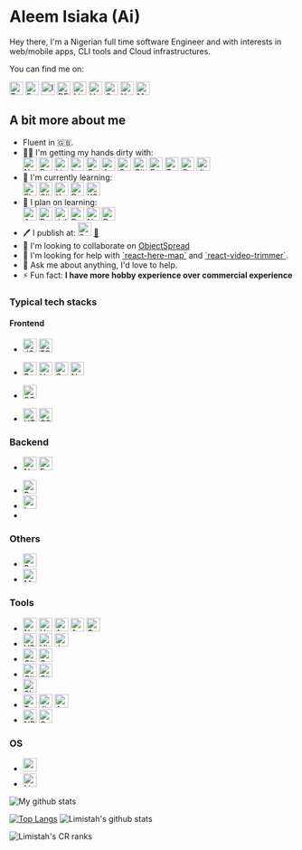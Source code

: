 # Aleem Isiaka (Ai)

Hey there, I'm a Nigerian full time software Engineer and with interests in web/mobile apps, CLI tools and Cloud infrastructures.

You can find me on:

<p>
  <a href="https://twitter.com/limistah"><img src="https://github.com/limistah/limistah/blob/master/assets/twitter.svg" width="24px" alt="Twitter"></a>
  <a href="https://www.facebook.com/limistah"><img src="https://github.com/limistah/limistah/blob/master/assets/facebook.svg" width="24px" alt="Facebook"></a>
  <a href="https://www.instagram.com/limistah"><img src="https://github.com/limistah/limistah/blob/master/assets/instagram.svg" width="24px" alt="Instagram"></a>
  <a href="https://dev.to/limistah"><img src="https://github.com/limistah/limistah/blob/master/assets/dev-dot-to.svg" width="24px" alt="DEV.to"></a>
  <a href="https://www.linkedin.com/in/limistah"><img src="https://github.com/limistah/limistah/blob/master/assets/linkedin.svg" width="24px" alt="Linkedin"></a>
  <a href="https://hashnode.com/@limistah"><img src="https://github.com/limistah/limistah/blob/master/assets/hashnode.svg" width="24px" alt="Hashnode"></a>
  <a href="https://profile.codersrank.io/user/limistah/"><img src="https://github.com/limistah/limistah/blob/master/assets/codersrank.svg" width="24px" alt="CodersRank"></a>
  <a href="https://www.youtube.com/channel/UCF8KzEYd35lyB8tGluQ6YFg?view_as=subscriber"><img src="https://github.com/limistah/limistah/blob/master/assets/youtube.svg" width="24px" alt="YouTube"></a>
  <a href="https://medium.com/@B.Max"><img src="https://github.com/limistah/limistah/blob/master/assets/medium.svg" width="24px" alt="Medium"></a>
</p>

## A bit more about me

<ul>
  <li>Fluent in 🇬🇧.</li>
  <li>
    👨‍💻 I'm getting my hands dirty with:<br>
    <img src="https://github.com/limistah/limistah/blob/master/assets/node-dot-js.svg" width="24px" alt="NodeJS">
    <img src="https://github.com/limistah/limistah/blob/master/assets/python.svg" width="24px" alt="Python">
    <img src="https://github.com/limistah/limistah/blob/master/assets/linux.svg" width="24px" alt="Linux">
    <img src="https://github.com/limistah/limistah/blob/master/assets/laravel.svg" width="24px" alt="Laravel">
    <img src="https://github.com/limistah/limistah/blob/master/assets/go.svg" width="24px" alt="Go">
    <img src="https://github.com/limistah/limistah/blob/master/assets/aws.svg" width="24px" alt="AWS">
    <img src="https://github.com/limistah/limistah/blob/master/assets/googlecloud.svg" width="24px" alt="Google Cloud">
    <img src="https://github.com/limistah/limistah/blob/master/assets/github.svg" width="24px" alt="Github">
    <img src="https://github.com/limistah/limistah/blob/master/assets/fastify.svg" width="24px" alt="Fastify">
    <img src="https://github.com/limistah/limistah/blob/master/assets/terraform.svg" width="24px" alt="Terraform">
    <img src="https://github.com/limistah/limistah/blob/master/assets/confluence.svg" width="24px" alt="Confluence">
    <img src="https://github.com/limistah/limistah/blob/master/assets/jirasoftware.svg" width="24px" alt="Jira Software">
  </li>
  <li>
    🌱 I'm currently learning:<br>
    <img src="https://github.com/limistah/limistah/blob/master/assets/reactnative.svg" width="24px" alt="Flutter">
    <img src="https://github.com/limistah/limistah/blob/master/assets/clickup.svg" width="24px" alt="ClickUp">
    <img src="https://github.com/limistah/limistah/blob/master/assets/xero.svg" width="24px" alt="Xero">
    <img src="https://github.com/limistah/limistah/blob/master/assets/docker.svg" width="24px" alt="Docker">
    <img src="https://github.com/limistah/limistah/blob/master/assets/kubernetes.svg" width="24px" alt="K8s">
  </li>
  <li>
    🌱 I plan on learning:<br>
    <img src="https://github.com/limistah/limistah/blob/master/assets/ansible.svg" width="24px" alt="Ansible">
    <img src="https://github.com/limistah/limistah/blob/master/assets/rust.svg" width="24px" alt="Rust">
    <img src="https://github.com/limistah/limistah/blob/master/assets/julia.svg" width="24px" alt="Julia">
    <img src="https://github.com/limistah/limistah/blob/master/assets/deno.svg" width="24px" alt="Deno">
    <img src="https://github.com/limistah/limistah/blob/master/assets/nativescript.svg" width="24px" alt="NativeScript">
    <img src="https://github.com/limistah/limistah/blob/master/assets/prometheus.svg" width="24px" alt="Prometheus">
  </li>
  <li>
    🖊️ I publish at:
    <img src="https://github.com/limistah/limistah/blob/master/assets/smashingmagazine.svg" width="24px" alt="SmashingMagazine"> <a href="https://aleemisiaka.com">📝</a>
  </li>
  <li>
    👯 I'm looking to collaborate on <a href="https://github.com/objectspread">ObjectSpread</a>
  </li>
  <li>
    🤝 I'm looking for help with <a href="https://github.com/limistah/react-here-map">`react-here-map`</a> and <a href="https://github.com/limistah/react-video-trimmer">`react-video-trimmer`</a>.
  </li>
  <li>
    💬 Ask me about anything, I'd love to help.
    <!-- Especially Vue.js, Software Architecture, Gridsome, Speedcubing, application type decision -->
  </li>
  <!-- <li>
    📝 I often write articles on <a href="https://medium.com/@B.Max">https://medium.com/@B.Max</a>
  </li> -->
  <li>⚡ Fun fact: <strong>I have more hobby experience over commercial experience</strong></li>
</ul>
<!-- - 🔭 I'm currently working on [MBerkmann](https://github.com/limistah/mberkmann) -->

### Typical tech stacks

#### Frontend

- <img src="https://github.com/limistah/limistah/blob/master/assets/javascript.svg" width="24px" alt="JS"> <img src="https://github.com/limistah/limistah/blob/master/assets/typescript.svg" width="24px" alt="TS">

- <img src="https://github.com/limistah/limistah/blob/master/assets/react.svg" width="24px" alt="ReactJS"> <img src="https://github.com/limistah/limistah/blob/master/assets/vue-dot-js.svg" width="24px" alt="Vue"> <img src="https://github.com/limistah/limistah/blob/master/assets/gatsby.svg" width="24px" alt="Gatsby"> <img src="https://github.com/limistah/limistah/blob/master/assets/next-dot-js.svg" width="24px" alt="NextJS">

- <img src="https://github.com/limistah/limistah/blob/master/assets/sass.svg" width="24px" alt="SCSS">
- <img src="https://github.com/limistah/limistah/blob/master/assets/html5.svg" width="24px" alt="HTML5"> <img src="https://github.com/limistah/limistah/blob/master/assets/css3.svg" width="24px" alt="CSS3">

### Backend

- <img src="https://github.com/limistah/limistah/blob/master/assets/node-dot-js.svg" width="24px" alt="Node.js"> <img src="https://github.com/limistah/limistah/blob/master/assets/express.svg" width="24px" alt="Express.js">

- <img src="https://github.com/limistah/limistah/blob/master/assets/python.svg" width="24px" alt="Python">

- <img src="https://github.com/limistah/limistah/blob/master/assets/laravel.svg" width="24px" alt="Laravel">

-

### Others

- <img src="https://github.com/limistah/limistah/blob/master/assets/gnubash.svg" width="24px" alt="Bash">
- <img src="https://github.com/limistah/limistah/blob/master/assets/markdown.svg" width="24px" alt="Markdown">

### Tools

- <img src="https://github.com/limistah/limistah/blob/master/assets/netlify.svg" width="24px" alt="Netlify"> <img src="https://github.com/limistah/limistah/blob/master/assets/heroku.svg" width="24px" alt="Heroku"> <img src="https://github.com/limistah/limistah/blob/master/assets/aws.svg" width="24px" alt="AWS"> <img src="https://github.com/limistah/limistah/blob/master/assets/aws.svg" width="24px" alt="AWS"> <img src="https://github.com/limistah/limistah/blob/master/assets/googlecloud.svg" width="24px" alt="Google Cloud">
- <img src="https://github.com/limistah/limistah/blob/master/assets/visualstudiocode.svg" width="24px" alt="VSCode"> <img src="https://github.com/limistah/limistah/blob/master/assets/vim.svg" width="24px" alt="Vim"> <img src="https://github.com/limistah/limistah/blob/master/assets/jetbrains.svg" width="24px" alt="Jetbrains">
- <img src="https://github.com/limistah/limistah/blob/master/assets/github.svg" width="24px" alt="GitHub"> <img src="https://github.com/limistah/limistah/blob/master/assets/googledrive.svg" width="24px" alt="Google Drive">
- <img src="https://github.com/limistah/limistah/blob/master/assets/git.svg" width="24px" alt="Git"> <img src="https://github.com/limistah/limistah/blob/master/assets/gitkraken.svg" width="24px" alt="GitKraken">
- <img src="https://github.com/limistah/limistah/blob/master/assets/slack.svg" width="24px" alt="Slack">
- <img src="https://github.com/limistah/limistah/blob/master/assets/trello.svg" width="24px" alt="Trello"> <img src="https://github.com/limistah/limistah/blob/master/assets/jirasoftware.svg" width="24px" alt="Jira Software"> <img src="https://github.com/limistah/limistah/blob/master/assets/azuredevops.svg" width="24px" alt="Azure Devops">
- <img src="https://github.com/limistah/limistah/blob/master/assets/npm.svg" width="24px" alt="NPM"> <img src="https://github.com/limistah/limistah/blob/master/assets/go.svg" width="24px" alt="Go">

### OS

- <img src="https://github.com/limistah/limistah/blob/master/assets/macos.svg" width="24px" alt="macOS">
- <img src="https://github.com/limistah/limistah/blob/master/assets/linux.svg" width="24px" alt="Linux">

![My github stats](https://github-readme-stats.vercel.app/api?username=limistah&show_icons=true&hide_border=true&theme=tokyonight)

[![Top Langs](https://github-readme-stats.vercel.app/api/top-langs/?username=limistah)](https://github.com/anuraghazra/github-readme-stats)
![Limistah's github stats](https://cr-skills-chart-widget.azurewebsites.net/api/api?username=limistah&width=820&tooltip=true&active-skills="HTML,%20CSS,%20JSON,%20JavaScript,%20Python,%20SCSS,%20Shell,%20TypeScript,%20Vue,%20Jupyter%20Notebook,%20Dockerfile,%20Batchfile,%20C#,%20Java,Dart")

<!-- https://docs.codersrank.io/widgets/skills-chart-widget/ -->

![Limistah's CR ranks](https://cr-ss-service.azurewebsites.net/api/ScreenShot?widget=summary&username=limistah&show-avatar=false)
